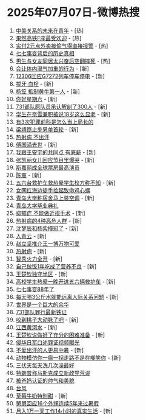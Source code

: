 # 2025年07月07日-微博热搜

1. [中美关系的未来在青年](https://s.weibo.com/weibo?q=%23%E4%B8%AD%E7%BE%8E%E5%85%B3%E7%B3%BB%E7%9A%84%E6%9C%AA%E6%9D%A5%E5%9C%A8%E9%9D%92%E5%B9%B4%23&Refer=new_time) - [热]
2. [果然高铁F座最受欢迎](https://s.weibo.com/weibo?q=%E6%9E%9C%E7%84%B6%E9%AB%98%E9%93%81F%E5%BA%A7%E6%9C%80%E5%8F%97%E6%AC%A2%E8%BF%8E&t=31&band_rank=1&Refer=top) - [热]
3. [实付2元点外卖被偷气得直接报警](https://s.weibo.com/weibo?q=%23%E5%AE%9E%E4%BB%982%E5%85%83%E7%82%B9%E5%A4%96%E5%8D%96%E8%A2%AB%E5%81%B7%E6%B0%94%E5%BE%97%E7%9B%B4%E6%8E%A5%E6%8A%A5%E8%AD%A6%23&t=31&band_rank=2&Refer=top) - [热]
4. [七七事变背后的历史真相](https://s.weibo.com/weibo?q=%23%E4%B8%83%E4%B8%83%E4%BA%8B%E5%8F%98%E8%83%8C%E5%90%8E%E7%9A%84%E5%8E%86%E5%8F%B2%E7%9C%9F%E7%9B%B8%23&t=31&band_rank=3&Refer=top)
5. [男生与女友同居太兴奋后空翻摔死](https://s.weibo.com/weibo?q=%23%E7%94%B7%E7%94%9F%E4%B8%8E%E5%A5%B3%E5%8F%8B%E5%90%8C%E5%B1%85%E5%A4%AA%E5%85%B4%E5%A5%8B%E5%90%8E%E7%A9%BA%E7%BF%BB%E6%91%94%E6%AD%BB%23&t=31&band_rank=4&Refer=top) - [热]
6. [会让体内湿气加重的行为](https://s.weibo.com/weibo?q=%23%E4%BC%9A%E8%AE%A9%E4%BD%93%E5%86%85%E6%B9%BF%E6%B0%94%E5%8A%A0%E9%87%8D%E7%9A%84%E8%A1%8C%E4%B8%BA%23&t=31&band_rank=5&Refer=top) - [新]
7. [12306回应G7272列车停车停电](https://s.weibo.com/weibo?q=%2312306%E5%9B%9E%E5%BA%94G7272%E5%88%97%E8%BD%A6%E5%81%9C%E8%BD%A6%E5%81%9C%E7%94%B5%23&t=31&band_rank=6&Refer=top) - [新]
8. [拔牙 血栓](https://s.weibo.com/weibo?q=%E6%8B%94%E7%89%99%20%E8%A1%80%E6%A0%93&t=31&band_rank=7&Refer=top) - [新]
9. [杨笠 抵制黄牛第一人](https://s.weibo.com/weibo?q=%E6%9D%A8%E7%AC%A0%20%E6%8A%B5%E5%88%B6%E9%BB%84%E7%89%9B%E7%AC%AC%E4%B8%80%E4%BA%BA&t=31&band_rank=8&Refer=top) - [新]
10. [你好星期六](https://s.weibo.com/weibo?q=%E4%BD%A0%E5%A5%BD%E6%98%9F%E6%9C%9F%E5%85%AD&t=31&band_rank=9&Refer=top) - [新]
11. [731部队原队员承认解剖了300人](https://s.weibo.com/weibo?q=%23731%E9%83%A8%E9%98%9F%E5%8E%9F%E9%98%9F%E5%91%98%E6%89%BF%E8%AE%A4%E8%A7%A3%E5%89%96%E4%BA%86300%E4%BA%BA%23&t=31&band_rank=10&Refer=top) - [新]
12. [学生在奈雪兼职被说18岁这么显老](https://s.weibo.com/weibo?q=%23%E5%AD%A6%E7%94%9F%E5%9C%A8%E5%A5%88%E9%9B%AA%E5%85%BC%E8%81%8C%E8%A2%AB%E8%AF%B418%E5%B2%81%E8%BF%99%E4%B9%88%E6%98%BE%E8%80%81%23&t=31&band_rank=11&Refer=top) - [新]
13. [有3次犯罪前科是怎么当上局长的](https://s.weibo.com/weibo?q=%23%E6%9C%893%E6%AC%A1%E7%8A%AF%E7%BD%AA%E5%89%8D%E7%A7%91%E6%98%AF%E6%80%8E%E4%B9%88%E5%BD%93%E4%B8%8A%E5%B1%80%E9%95%BF%E7%9A%84%23&t=31&band_rank=12&Refer=top)
14. [梁靖崑止步男单首轮](https://s.weibo.com/weibo?q=%23%E6%A2%81%E9%9D%96%E5%B4%91%E6%AD%A2%E6%AD%A5%E7%94%B7%E5%8D%95%E9%A6%96%E8%BD%AE%23&t=31&band_rank=13&Refer=top) - [新]
15. [热射病 不出汗](https://s.weibo.com/weibo?q=%E7%83%AD%E5%B0%84%E7%97%85%20%E4%B8%8D%E5%87%BA%E6%B1%97&t=31&band_rank=14&Refer=top)
16. [傅国涌去世](https://s.weibo.com/weibo?q=%23%E5%82%85%E5%9B%BD%E6%B6%8C%E5%8E%BB%E4%B8%96%23&t=31&band_rank=15&Refer=top) - [新]
17. [我跟王安宇的共同点 有底薪](https://s.weibo.com/weibo?q=%E6%88%91%E8%B7%9F%E7%8E%8B%E5%AE%89%E5%AE%87%E7%9A%84%E5%85%B1%E5%90%8C%E7%82%B9%20%E6%9C%89%E5%BA%95%E8%96%AA&t=31&band_rank=16&Refer=top) - [新]
18. [张凯丽女儿回应节目里爆哭](https://s.weibo.com/weibo?q=%E5%BC%A0%E5%87%AF%E4%B8%BD%E5%A5%B3%E5%84%BF%E5%9B%9E%E5%BA%94%E8%8A%82%E7%9B%AE%E9%87%8C%E7%88%86%E5%93%AD&t=31&band_rank=17&Refer=top) - [新]
19. [斯嘉丽成全球票房最高演员](https://s.weibo.com/weibo?q=%23%E6%96%AF%E5%98%89%E4%B8%BD%E6%88%90%E5%85%A8%E7%90%83%E7%A5%A8%E6%88%BF%E6%9C%80%E9%AB%98%E6%BC%94%E5%91%98%23&t=31&band_rank=18&Refer=top)
20. [陈震](https://s.weibo.com/weibo?q=%E9%99%88%E9%9C%87&t=31&band_rank=19&Refer=top) - [新]
21. [五六台救护车救热晕学生校方称不知](https://s.weibo.com/weibo?q=%23%E4%BA%94%E5%85%AD%E5%8F%B0%E6%95%91%E6%8A%A4%E8%BD%A6%E6%95%91%E7%83%AD%E6%99%95%E5%AD%A6%E7%94%9F%E6%A0%A1%E6%96%B9%E7%A7%B0%E4%B8%8D%E7%9F%A5%23&t=31&band_rank=20&Refer=top) - [新]
22. [女网红海边徒手捡起致命鸡心螺](https://s.weibo.com/weibo?q=%23%E5%A5%B3%E7%BD%91%E7%BA%A2%E6%B5%B7%E8%BE%B9%E5%BE%92%E6%89%8B%E6%8D%A1%E8%B5%B7%E8%87%B4%E5%91%BD%E9%B8%A1%E5%BF%83%E8%9E%BA%23&t=31&band_rank=21&Refer=top)
23. [青岛大学称宿舍马上装空调](https://s.weibo.com/weibo?q=%23%E9%9D%92%E5%B2%9B%E5%A4%A7%E5%AD%A6%E7%A7%B0%E5%AE%BF%E8%88%8D%E9%A9%AC%E4%B8%8A%E8%A3%85%E7%A9%BA%E8%B0%83%23&t=31&band_rank=22&Refer=top) - [新]
24. [青岛大学毕业典礼](https://s.weibo.com/weibo?q=%E9%9D%92%E5%B2%9B%E5%A4%A7%E5%AD%A6%E6%AF%95%E4%B8%9A%E5%85%B8%E7%A4%BC&t=31&band_rank=23&Refer=top)
25. [抑郁症 不能做近视手术](https://s.weibo.com/weibo?q=%E6%8A%91%E9%83%81%E7%97%87%20%E4%B8%8D%E8%83%BD%E5%81%9A%E8%BF%91%E8%A7%86%E6%89%8B%E6%9C%AF&t=31&band_rank=24&Refer=top) - [新]
26. [热射病的4种高危人群](https://s.weibo.com/weibo?q=%23%E7%83%AD%E5%B0%84%E7%97%85%E7%9A%844%E7%A7%8D%E9%AB%98%E5%8D%B1%E4%BA%BA%E7%BE%A4%23&t=31&band_rank=25&Refer=top) - [新]
27. [沈梦辰和杨紫撞冠了](https://s.weibo.com/weibo?q=%E6%B2%88%E6%A2%A6%E8%BE%B0%E5%92%8C%E6%9D%A8%E7%B4%AB%E6%92%9E%E5%86%A0%E4%BA%86&t=31&band_rank=26&Refer=top) - [新]
28. [入青云](https://s.weibo.com/weibo?q=%E5%85%A5%E9%9D%92%E4%BA%91&t=31&band_rank=27&Refer=top) - [新]
29. [赵立坚推介王一博万物可爱](https://s.weibo.com/weibo?q=%23%E8%B5%B5%E7%AB%8B%E5%9D%9A%E6%8E%A8%E4%BB%8B%E7%8E%8B%E4%B8%80%E5%8D%9A%E4%B8%87%E7%89%A9%E5%8F%AF%E7%88%B1%23&t=31&band_rank=28&Refer=top)
30. [热射病](https://s.weibo.com/weibo?q=%E7%83%AD%E5%B0%84%E7%97%85&t=31&band_rank=29&Refer=top) - [新]
31. [智秀火力全开](https://s.weibo.com/weibo?q=%E6%99%BA%E7%A7%80%E7%81%AB%E5%8A%9B%E5%85%A8%E5%BC%80&t=31&band_rank=30&Refer=top) - [新]
32. [自己做饭1年吃成了营养不良](https://s.weibo.com/weibo?q=%E8%87%AA%E5%B7%B1%E5%81%9A%E9%A5%AD1%E5%B9%B4%E5%90%83%E6%88%90%E4%BA%86%E8%90%A5%E5%85%BB%E4%B8%8D%E8%89%AF&t=31&band_rank=31&Refer=top) - [新]
33. [王楚钦独守半区](https://s.weibo.com/weibo?q=%23%E7%8E%8B%E6%A5%9A%E9%92%A6%E7%8B%AC%E5%AE%88%E5%8D%8A%E5%8C%BA%23&t=31&band_rank=32&Refer=top) - [新]
34. [高校学生热晕一晚开进五六辆救护车](https://s.weibo.com/weibo?q=%23%E9%AB%98%E6%A0%A1%E5%AD%A6%E7%94%9F%E7%83%AD%E6%99%95%E4%B8%80%E6%99%9A%E5%BC%80%E8%BF%9B%E4%BA%94%E5%85%AD%E8%BE%86%E6%95%91%E6%8A%A4%E8%BD%A6%23&t=31&band_rank=33&Refer=top) - [新]
35. [七七事变88年了](https://s.weibo.com/weibo?q=%23%E4%B8%83%E4%B8%83%E4%BA%8B%E5%8F%9888%E5%B9%B4%E4%BA%86%23&t=31&band_rank=34&Refer=top)
36. [每天喝3公斤水就能远离人际关系问题](https://s.weibo.com/weibo?q=%E6%AF%8F%E5%A4%A9%E5%96%9D3%E5%85%AC%E6%96%A4%E6%B0%B4%E5%B0%B1%E8%83%BD%E8%BF%9C%E7%A6%BB%E4%BA%BA%E9%99%85%E5%85%B3%E7%B3%BB%E9%97%AE%E9%A2%98&t=31&band_rank=35&Refer=top) - [新]
37. [世界是一个巨大的余华](https://s.weibo.com/weibo?q=%E4%B8%96%E7%95%8C%E6%98%AF%E4%B8%80%E4%B8%AA%E5%B7%A8%E5%A4%A7%E7%9A%84%E4%BD%99%E5%8D%8E&t=31&band_rank=36&Refer=top)
38. [731部队罪行最新铁证](https://s.weibo.com/weibo?q=%23731%E9%83%A8%E9%98%9F%E7%BD%AA%E8%A1%8C%E6%9C%80%E6%96%B0%E9%93%81%E8%AF%81%23&t=31&band_rank=37&Refer=top)
39. [咬到桃子大动脉了吧](https://s.weibo.com/weibo?q=%E5%92%AC%E5%88%B0%E6%A1%83%E5%AD%90%E5%A4%A7%E5%8A%A8%E8%84%89%E4%BA%86%E5%90%A7&t=31&band_rank=38&Refer=top) - [新]
40. [江西黄河水](https://s.weibo.com/weibo?q=%E6%B1%9F%E8%A5%BF%E9%BB%84%E6%B2%B3%E6%B0%B4&t=31&band_rank=39&Refer=top) - [新]
41. [王楚钦说做好了充分的困难准备](https://s.weibo.com/weibo?q=%23%E7%8E%8B%E6%A5%9A%E9%92%A6%E8%AF%B4%E5%81%9A%E5%A5%BD%E4%BA%86%E5%85%85%E5%88%86%E7%9A%84%E5%9B%B0%E9%9A%BE%E5%87%86%E5%A4%87%23&t=31&band_rank=40&Refer=top) - [新]
42. [侵华日军口述罪证视频曝光](https://s.weibo.com/weibo?q=%23%E4%BE%B5%E5%8D%8E%E6%97%A5%E5%86%9B%E5%8F%A3%E8%BF%B0%E7%BD%AA%E8%AF%81%E8%A7%86%E9%A2%91%E6%9B%9D%E5%85%89%23&t=31&band_rank=41&Refer=top)
43. [不爱出汗的人更易中暑](https://s.weibo.com/weibo?q=%23%E4%B8%8D%E7%88%B1%E5%87%BA%E6%B1%97%E7%9A%84%E4%BA%BA%E6%9B%B4%E6%98%93%E4%B8%AD%E6%9A%91%23&t=31&band_rank=42&Refer=top) - [新]
44. [动物模仿你一瘸一拐走路不是在嘲笑你](https://s.weibo.com/weibo?q=%E5%8A%A8%E7%89%A9%E6%A8%A1%E4%BB%BF%E4%BD%A0%E4%B8%80%E7%98%B8%E4%B8%80%E6%8B%90%E8%B5%B0%E8%B7%AF%E4%B8%8D%E6%98%AF%E5%9C%A8%E5%98%B2%E7%AC%91%E4%BD%A0&t=31&band_rank=43&Refer=top) - [新]
45. [三伏天每天洗几次澡最好](https://s.weibo.com/weibo?q=%23%E4%B8%89%E4%BC%8F%E5%A4%A9%E6%AF%8F%E5%A4%A9%E6%B4%97%E5%87%A0%E6%AC%A1%E6%BE%A1%E6%9C%80%E5%A5%BD%23&t=31&band_rank=44&Refer=top)
46. [特朗普称马斯克成立新政党荒谬](https://s.weibo.com/weibo?q=%23%E7%89%B9%E6%9C%97%E6%99%AE%E7%A7%B0%E9%A9%AC%E6%96%AF%E5%85%8B%E6%88%90%E7%AB%8B%E6%96%B0%E6%94%BF%E5%85%9A%E8%8D%92%E8%B0%AC%23&t=31&band_rank=45&Refer=top)
47. [被爸妈认证的帅气和美貌](https://s.weibo.com/weibo?q=%E8%A2%AB%E7%88%B8%E5%A6%88%E8%AE%A4%E8%AF%81%E7%9A%84%E5%B8%85%E6%B0%94%E5%92%8C%E7%BE%8E%E8%B2%8C&t=31&band_rank=46&Refer=top)
48. [台风](https://s.weibo.com/weibo?q=%E5%8F%B0%E9%A3%8E&t=31&band_rank=47&Refer=top)
49. [草莓牛奶特别甜](https://s.weibo.com/weibo?q=%23%E8%8D%89%E8%8E%93%E7%89%9B%E5%A5%B6%E7%89%B9%E5%88%AB%E7%94%9C%23&t=31&band_rank=48&Refer=top) - [新]
50. [舅舅回应16个外甥连续5年来过暑假](https://s.weibo.com/weibo?q=%23%E8%88%85%E8%88%85%E5%9B%9E%E5%BA%9416%E4%B8%AA%E5%A4%96%E7%94%A5%E8%BF%9E%E7%BB%AD5%E5%B9%B4%E6%9D%A5%E8%BF%87%E6%9A%91%E5%81%87%23&t=31&band_rank=49&Refer=top)
51. [月入1万一天工作14小时的真实生活](https://s.weibo.com/weibo?q=%E6%9C%88%E5%85%A51%E4%B8%87%E4%B8%80%E5%A4%A9%E5%B7%A5%E4%BD%9C14%E5%B0%8F%E6%97%B6%E7%9A%84%E7%9C%9F%E5%AE%9E%E7%94%9F%E6%B4%BB&t=31&band_rank=50&Refer=top) - [新]
